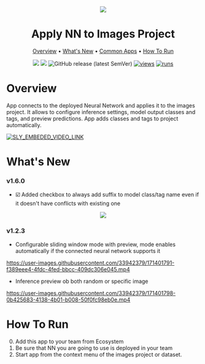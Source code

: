 <div align="center" markdown>
<img src="https://user-images.githubusercontent.com/106374579/187227957-ea4fd452-35ef-4969-9e55-cd7a5a4873ee.png"/>


# Apply NN to Images Project


<p align="center">
  <a href="#Overview">Overview</a> •
  <a href="#whats-new">What's New</a> •
  <a href="#common-apps">Common Apps</a> •
  <a href="#How-To-Run">How To Run</a>
</p>

[![](https://img.shields.io/badge/supervisely-ecosystem-brightgreen)](https://ecosystem.supervise.ly/apps/supervisely-ecosystem/nn-image-labeling/project-dataset)
[![](https://img.shields.io/badge/slack-chat-green.svg?logo=slack)](https://supervise.ly/slack)
![GitHub release (latest SemVer)](https://img.shields.io/github/v/release/supervisely-ecosystem/nn-image-labeling)
[![views](https://app.supervise.ly/img/badges/views/supervisely-ecosystem/nn-image-labeling/project-dataset.png)](https://supervise.ly)
[![runs](https://app.supervise.ly/img/badges/runs/supervisely-ecosystem/nn-image-labeling/project-dataset.png)](https://supervise.ly)

</div>

# Overview

App connects to the deployed Neural Network and applies it to the images project. It allows to configure inference settings, model output classes and tags, and preview predictions. App adds classes and tags to project automatically.

<a data-key="sly-embeded-video-link" href="https://youtu.be/DUQgr_SLVR4" data-video-code="DUQgr_SLVR4">
    <img src="https://i.imgur.com/Edy7B1H.png" alt="SLY_EMBEDED_VIDEO_LINK"  style="max-width:50%;">
</a>


# What's New

### v1.6.0

- ☑️ Added checkbox to always add suffix to model class/tag name even if it doesn't have conflicts with existing one

<div align="center" markdown>
  <img src="https://user-images.githubusercontent.com/48913536/235163632-85fa8fe3-7ca0-4ba0-a74f-7e434353d116.png">
</div>

### v1.2.3

- Configurable sliding window mode with preview, mode enables automatically if the connected neural network supports it

https://user-images.githubusercontent.com/33942379/171401791-f389eee4-4fdc-4fed-bbcc-409dc306e045.mp4


- Inference preview ob both random or specific image

https://user-images.githubusercontent.com/33942379/171401798-0b425683-4138-4b01-b008-50f0fc98eb0e.mp4


# How To Run

0. Add this app to your team from Ecosystem
1. Be sure that NN you are going to use is deployed in your team
2. Start app from the context menu of the images project or dataset. 

